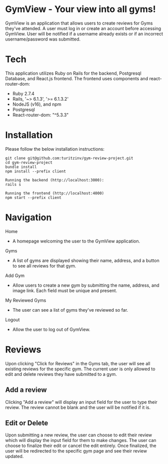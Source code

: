 # GymView - Your view into all gyms!

GymView is an application that allows users to create reviews for Gyms they've attended. A user must log in or create an account before accessing GymView. User will be notified if a username already exists or if an incorrect username/password was submitted.

# Tech

This application utilizes Ruby on Rails for the backend, Postgresql Database, and React.js frontend. The frontend uses components and react-router-dom:

- Ruby 2.7.4
- Rails, '~> 6.1.3', '>= 6.1.3.2'
- NodeJS (v16), and npm
- Postgresql
- React-router-dom: "^5.3.3"

# Installation

Please follow the below installation instructions:

```
git clone git@github.com:turitzinv/gym-review-project.git
cd gym-review-project
bundle install
npm install --prefix client
```

```
Running the backend (http://localhost:3000):
rails s
```

```
Running the frontend (http://localhost:4000)
npm start --prefix client
```


# Navigation

Home
- A homepage welcoming the user to the GymView application.

Gyms
- A list of gyms are displayed showing their name, address, and a button to see all reviews for that gym.

Add Gym
- Allow users to create a new gym by submitting the name, address, and image link.  Each field must be unique and present.

My Reviewed Gyms
- The user can see a list of gyms they've reviewed so far.

Logout
- Allow the user to log out of GymView.

# Reviews

Upon clicking "Click for Reviews" in the Gyms tab, the user will see all existing reviews for the specific gym.  The current user is only allowed to edit and delete reviews they have submitted to a gym.

## Add a review

Clicking "Add a review" will display an input field for the user to type their review.  The review cannot be blank and the user will be notified if it is.

## Edit or Delete

Upon submitting a new review, the user can choose to edit their review which will display the input field for them to make changes. The user can choose to finalize their edit or cancel the edit entirely. Once finalized, the user will be redirected to the specific gym page and see their review updated.


